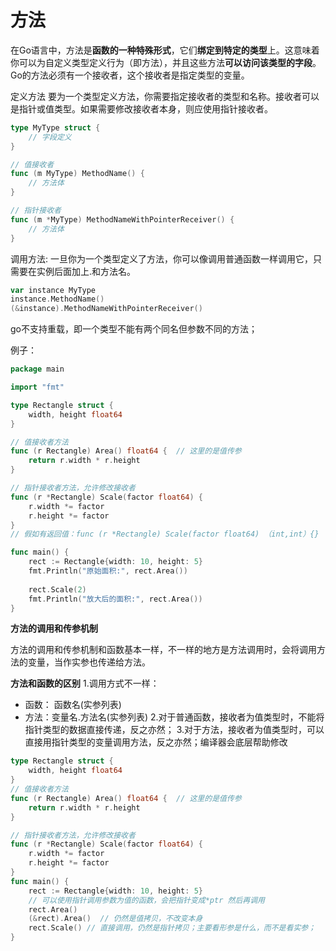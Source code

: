 # 方法

在Go语言中，方法是**函数的一种特殊形式**，它们**绑定到特定的类型**上。这意味着你可以为自定义类型定义行为（即方法），并且这些方法**可以访问该类型的字段**。Go的方法必须有一个接收者，这个接收者是指定类型的变量。


定义方法
要为一个类型定义方法，你需要指定接收者的类型和名称。接收者可以是指针或值类型。如果需要修改接收者本身，则应使用指针接收者。
```go
type MyType struct {
    // 字段定义
}

// 值接收者
func (m MyType) MethodName() {
    // 方法体
}

// 指针接收者
func (m *MyType) MethodNameWithPointerReceiver() {
    // 方法体
}
```

调用方法:
一旦你为一个类型定义了方法，你可以像调用普通函数一样调用它，只需要在实例后面加上.和方法名。

```go
var instance MyType
instance.MethodName()
(&instance).MethodNameWithPointerReceiver()
```

go不支持重载，即一个类型不能有两个同名但参数不同的方法；

例子：
```go
package main

import "fmt"

type Rectangle struct {
    width, height float64
}

// 值接收者方法
func (r Rectangle) Area() float64 {  // 这里的是值传参
    return r.width * r.height
}

// 指针接收者方法，允许修改接收者
func (r *Rectangle) Scale(factor float64) {
    r.width *= factor
    r.height *= factor
}
// 假如有返回值：func (r *Rectangle) Scale(factor float64) （int,int）{}

func main() {
    rect := Rectangle{width: 10, height: 5}
    fmt.Println("原始面积:", rect.Area())
    
    rect.Scale(2)
    fmt.Println("放大后的面积:", rect.Area())
}
```

**方法的调用和传参机制**

方法的调用和传参机制和函数基本一样，不一样的地方是方法调用时，会将调用方法的变量，当作实参也传递给方法。

**方法和函数的区别**
1.调用方式不一样：
+ 函数： 函数名(实参列表)
+ 方法：变量名.方法名(实参列表)
2.对于普通函数，接收者为值类型时，不能将指针类型的数据直接传递，反之亦然；
3.对于方法，接收者为值类型时，可以直接用指针类型的变量调用方法，反之亦然；编译器会底层帮助修改
```go
type Rectangle struct {
    width, height float64
}
// 值接收者方法
func (r Rectangle) Area() float64 {  // 这里的是值传参
    return r.width * r.height
}

// 指针接收者方法，允许修改接收者
func (r *Rectangle) Scale(factor float64) {
    r.width *= factor
    r.height *= factor
}
func main() {
    rect := Rectangle{width: 10, height: 5}
    // 可以使用指针调用参数为值的函数，会把指针变成*ptr 然后再调用
    rect.Area()
    (&rect).Area()  // 仍然是值拷贝，不改变本身
    rect.Scale() // 直接调用，仍然是指针拷贝；主要看形参是什么，而不是看实参；
}
```




